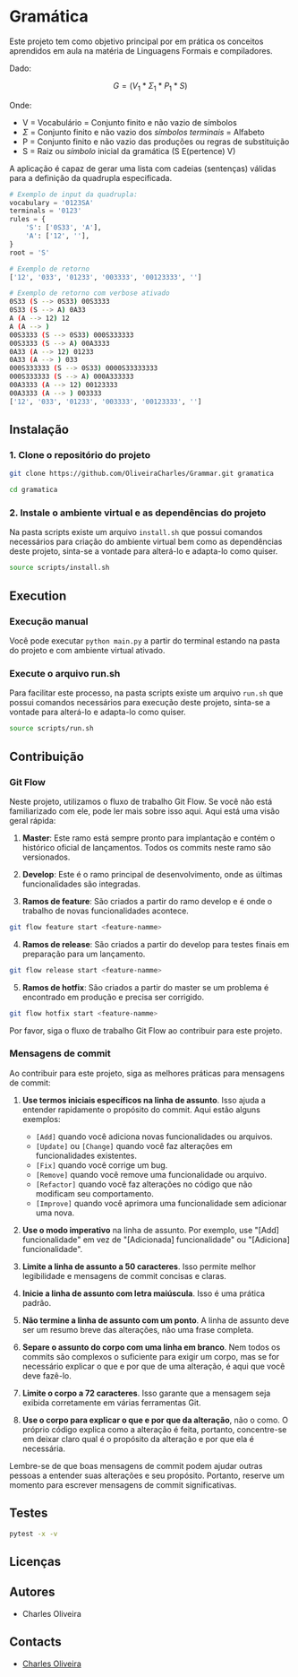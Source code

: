 # Gramática

Este projeto tem como objetivo principal por em prática os conceitos aprendidos em aula na matéria de Linguagens Formais e compiladores.

Dado:

$$G=(V_1 * \Sigma_1 * P_1 * S)$$

Onde:

- V = Vocabulário = Conjunto finito e não vazio de símbolos
- $\Sigma$ = Conjunto finito e não vazio dos *símbolos terminais* = Alfabeto
- P = Conjunto finito e não vazio das produções ou regras de substituição
- S = Raiz ou *símbolo* inicial da gramática (S E(pertence) V)

A aplicação é capaz de gerar uma lista com cadeias (sentenças) válidas para a definição da quadrupla especificada.

```python
# Exemplo de input da quadrupla:
vocabulary = '0123SA'
terminals = '0123'
rules = {
    'S': ['0S33', 'A'],
    'A': ['12', ''],
}
root = 'S'
```

```sh
# Exemplo de retorno
['12', '033', '01233', '003333', '00123333', '']
```

```sh
# Exemplo de retorno com verbose ativado
0S33 (S --> 0S33) 00S3333
0S33 (S --> A) 0A33
A (A --> 12) 12
A (A --> )
00S3333 (S --> 0S33) 000S333333
00S3333 (S --> A) 00A3333
0A33 (A --> 12) 01233
0A33 (A --> ) 033
000S333333 (S --> 0S33) 0000S33333333
000S333333 (S --> A) 000A333333
00A3333 (A --> 12) 00123333
00A3333 (A --> ) 003333
['12', '033', '01233', '003333', '00123333', '']
```

## Instalação

### 1. Clone o repositório do projeto

```sh
git clone https://github.com/OliveiraCharles/Grammar.git gramatica

cd gramatica
```

### 2. Instale o ambiente virtual e as dependências do projeto

Na pasta scripts existe um arquivo ``install.sh`` que possui comandos necessários para criação do ambiente virtual bem como as dependências deste projeto, sinta-se a vontade para alterá-lo e adapta-lo como quiser.

```sh
source scripts/install.sh
```

## Execution

### Execução manual

Você pode executar `python main.py` a partir do terminal estando na pasta do projeto e com ambiente virtual ativado.

### Execute o arquivo run.sh

Para facilitar este processo, na pasta scripts existe um arquivo ``run.sh`` que possui comandos necessários para execução deste projeto, sinta-se a vontade para alterá-lo e adapta-lo como quiser.

```sh
source scripts/run.sh
```

## Contribuição

### Git Flow

Neste projeto, utilizamos o fluxo de trabalho Git Flow. Se você não está familiarizado com ele, pode ler mais sobre isso aqui. Aqui está uma visão geral rápida:

1. **Master**: Este ramo está sempre pronto para implantação e contém o histórico oficial de lançamentos. Todos os commits neste ramo são versionados.

2. **Develop**: Este é o ramo principal de desenvolvimento, onde as últimas funcionalidades são integradas.

3. **Ramos de feature**: São criados a partir do ramo develop e é onde o trabalho de novas funcionalidades acontece.

```sh
git flow feature start <feature-namme>
```

4. **Ramos de release**: São criados a partir do develop para testes finais em preparação para um lançamento.

```sh
git flow release start <feature-namme>
```

5. **Ramos de hotfix**: São criados a partir do master se um problema é encontrado em produção e precisa ser corrigido.

```sh
git flow hotfix start <feature-namme>
```

Por favor, siga o fluxo de trabalho Git Flow ao contribuir para este projeto.

### Mensagens de commit

Ao contribuir para este projeto, siga as melhores práticas para mensagens de commit:

1. **Use termos iniciais específicos na linha de assunto**. Isso ajuda a entender rapidamente o propósito do commit. Aqui estão alguns exemplos:
   - `[Add]` quando você adiciona novas funcionalidades ou arquivos.
   - `[Update]` ou `[Change]` quando você faz alterações em funcionalidades existentes.
   - `[Fix]` quando você corrige um bug.
   - `[Remove]` quando você remove uma funcionalidade ou arquivo.
   - `[Refactor]` quando você faz alterações no código que não modificam seu comportamento.
   - `[Improve]` quando você aprimora uma funcionalidade sem adicionar uma nova.

2. **Use o modo imperativo** na linha de assunto. Por exemplo, use "[Add] funcionalidade" em vez de "[Adicionada] funcionalidade" ou "[Adiciona] funcionalidade".

3. **Limite a linha de assunto a 50 caracteres**. Isso permite melhor legibilidade e mensagens de commit concisas e claras.

4. **Inicie a linha de assunto com letra maiúscula**. Isso é uma prática padrão.

5. **Não termine a linha de assunto com um ponto**. A linha de assunto deve ser um resumo breve das alterações, não uma frase completa.

6. **Separe o assunto do corpo com uma linha em branco**. Nem todos os commits são complexos o suficiente para exigir um corpo, mas se for necessário explicar o que e por que de uma alteração, é aqui que você deve fazê-lo.

7. **Limite o corpo a 72 caracteres**. Isso garante que a mensagem seja exibida corretamente em várias ferramentas Git.

8. **Use o corpo para explicar o que e por que da alteração**, não o como. O próprio código explica como a alteração é feita, portanto, concentre-se em deixar claro qual é o propósito da alteração e por que ela é necessária.

Lembre-se de que boas mensagens de commit podem ajudar outras pessoas a entender suas alterações e seu propósito. Portanto, reserve um momento para escrever mensagens de commit significativas.

## Testes

```sh
pytest -x -v
```

## Licenças

## Autores

- Charles Oliveira

## Contacts

- [Charles Oliveira](mailto:neo_charles@outlook.com)
